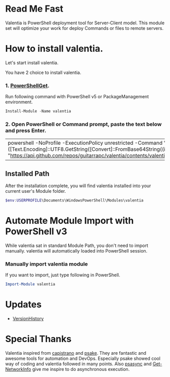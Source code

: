 # Read Me Fast

Valentia is PowerShell deployment tool for Server-Client model.
This module set will optimize your work for deploy Commands or files to remote servers.

# How to install valentia.

Let's start install valentia.

You have 2 choice to install valentia.

### 1. [PowerShellGet](https://www.powershellgallery.com/packages/valentia).

Run following command with PowerShell v5 or PackageManagement environment.

```powershell
Install-Module -Name valentia
```

### 2. Open PowerShell or Command prompt, paste the text below and press Enter.

||
|----|
|powershell -NoProfile -ExecutionPolicy unrestricted -Command 'iex ([Text.Encoding]::UTF8.GetString([Convert]::FromBase64String((irm "https://api.github.com/repos/guitarrapc/valentia/contents/valentia/Tools/RemoteInstall.ps1").Content))).Remove(0,1)'|

## Installed Path

After the installation complete, you will find valentia installed into your current user's Module folder.

```PowerShell
$env:USERPROFILE\Documents\WindowsPowerShell\Modules\valentia
```

# Automate Module Import with PowerShell v3

While valentia sat in standard Module Path, you don't need to import manually.
valentia will automatically loaded into PowerShell session.

### Manually import valentia module

If you want to import, just type following in PowerShell.

```PowerShell
Import-Module valentia
```

# Updates

- [VersionHistory](https://github.com/guitarrapc/valentia/blob/master/VersionHistory.md)

# Special Thanks
Valentia inspired from [capistrano](https://github.com/capistrano/capistrano) and [psake](https://github.com/psake/psake). They are fantastic and awesome tools for automation and DevOps. Especially psake showed cool way of coding and valentia followed in many points. Also [psasync](http://newsqlblog.com/category/powershell/powershell-concurrency/) and [Get-NetworkInfo](http://learn-powershell.net/2012/05/13/using-background-runspaces-instead-of-psjobs-for-better-performance/) give me inspire to do asynchronous execution.
